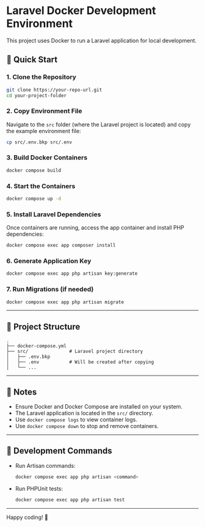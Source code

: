 # Laravel Docker Development Environment

This project uses Docker to run a Laravel application for local development.

## 🚀 Quick Start

### 1. Clone the Repository

```bash
git clone https://your-repo-url.git
cd your-project-folder
```

### 2. Copy Environment File

Navigate to the `src` folder (where the Laravel project is located) and copy the example environment file:

```bash
cp src/.env.bkp src/.env
```

### 3. Build Docker Containers

```bash
docker compose build
```

### 4. Start the Containers

```bash
docker compose up -d
```

### 5. Install Laravel Dependencies

Once containers are running, access the app container and install PHP dependencies:

```bash
docker compose exec app composer install
```

### 6. Generate Application Key

```bash
docker compose exec app php artisan key:generate
```

### 7. Run Migrations (if needed)

```bash
docker compose exec app php artisan migrate
```

---

## 📁 Project Structure

```
.
├── docker-compose.yml
├── src/               # Laravel project directory
│   ├── .env.bkp
│   ├── .env           # Will be created after copying
│   └── ...
```

---

## 🐳 Notes

- Ensure Docker and Docker Compose are installed on your system.
- The Laravel application is located in the `src/` directory.
- Use `docker compose logs` to view container logs.
- Use `docker compose down` to stop and remove containers.

---

## 🧪 Development Commands

- Run Artisan commands:
  ```bash
  docker compose exec app php artisan <command>
  ```
- Run PHPUnit tests:
  ```bash
  docker compose exec app php artisan test
  ```

---

Happy coding! 🎉
